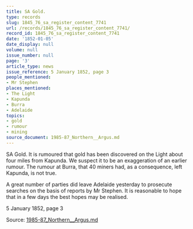 ```yaml
---
title: SA Gold.
type: records
slug: 1845_76_sa_register_content_7741
url: /records/1845_76_sa_register_content_7741/
record_id: 1845_76_sa_register_content_7741
date: '1852-01-05'
date_display: null
volume: null
issue_number: null
page: '3'
article_type: news
issue_reference: 5 January 1852, page 3
people_mentioned:
- Mr Stephen
places_mentioned:
- The Light
- Kapunda
- Burra
- Adelaide
topics:
- gold
- rumour
- mining
source_document: 1985-87_Northern__Argus.md
---
```


SA Gold.  It is rumoured that gold has been discovered on the Light about four miles from Kapunda.  We suspect it to be an exaggeration of an earlier rumour.  The rumour at Burra, that 40 miners had, as a consequence, left Kapunda, is not true.

A great number of parties did leave Adelaide yesterday to prosecute searches on the basis of reports by Mr Stephen.  It is reasonable to hope that in a few days the best hopes may be realised.

5 January 1852, page 3

Source: [1985-87_Northern__Argus.md](/downloads/markdown/1985-87_Northern__Argus.md)
